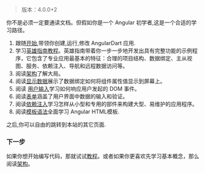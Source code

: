 > 版本：4.0.0+2

你不是必须一定要通读文档。但假如你是一个 Angular 初学者,这是一个合适的学习路径。

1. 跟随[开始](https://webdev.dartlang.org/guides/get-started),带领你创建,运行,修改 AngularDart 应用.
2. 学习[英雄指南教程](../教程/简介.md)。英雄指南带着你一步一步地开发出具有完整功能的示例程序，它包含了专业应用最基本的特征：合理的项目结构、数据绑定、主从视图、服务、依赖注入、导航和远程数据访问等。
3. 阅读[架构](架构.md)了解大局。
4. 阅读[显示数据](显示数据.md)展示了数据绑定如何将组件属性值显示到屏幕上。
5. 阅读 [用户输入](用户输入.md)学习如何响应用户发起的 DOM 事件。
6. 阅读[表单](表单.md)涵盖了用户界面中数据的输入和验证。
7. 阅读[依赖注入](依赖注入.md)学习怎样从小型和专用的部件来构建大型、易维护的应用程序。
8. 阅读[模板语法](模板语法.md)全面学习 Angular  HTML模板.

之后,你可以自由的跳转到本站的其它页面.

### 下一步

如果你想开始编写代码，那就试试[教程](../教程/简介.md)。或者如果你更喜欢先学习基本概念，那么阅读[架构](架构.md)。
